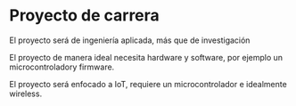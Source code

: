 # Proyecto de carrera
El proyecto será de ingeniería aplicada, más que de investigación 

El proyecto de manera ideal necesita hardware y software, por ejemplo un microcontroladory firmware. 

El proyecto será enfocado a IoT, requiere un microcontrolador e idealmente wireless. 

